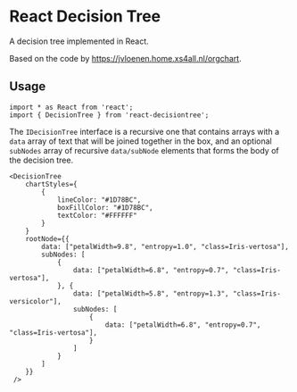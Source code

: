# React Decision Tree

A decision tree implemented in React.

Based on the code by https://jvloenen.home.xs4all.nl/orgchart.

## Usage

```
import * as React from 'react';
import { DecisionTree } from 'react-decisiontree';
```

The `IDecisionTree` interface is a recursive one that contains arrays with a `data` array of text
that will be joined together in the box, and an optional `subNodes` array of recursive `data/subNode` elements
that forms the body of the decision tree.

```
<DecisionTree
    chartStyles={
        {
            lineColor: "#1D78BC",
            boxFillColor: "#1D78BC",
            textColor: "#FFFFFF"
        }
    }
    rootNode={{
        data: ["petalWidth=9.8", "entropy=1.0", "class=Iris-vertosa"],
        subNodes: [
            {
                data: ["petalWidth=6.8", "entropy=0.7", "class=Iris-vertosa"],
            }, {
                data: ["petalWidth=5.8", "entropy=1.3", "class=Iris-versicolor"],
                subNodes: [
                    {
                        data: ["petalWidth=6.8", "entropy=0.7", "class=Iris-vertosa"],
                    }
                ]
            }
        ]
    }}
 />
```
